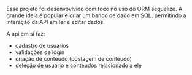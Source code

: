 Esse projeto foi desenvovlvido com foco no uso do ORM sequelize. A grande ideia é popular e criar um banco de dado em SQL, permitindo a interação da API em ler e editar dados.

A api em si faz:
- cadastro de usuarios
- validações de login
- criação de conteudo (postagem de conteudo)
- deleção de usuario e conteudos relacionado a ele